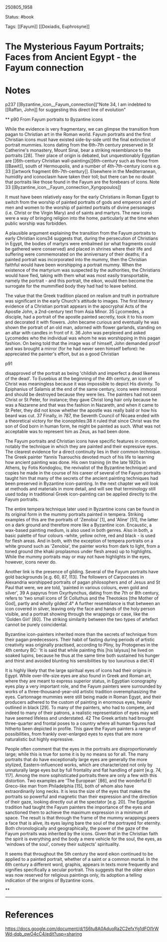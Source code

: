 
250805_1958

Status: #book 

Tags: [[Fayum]] [[Doxiadis, Euphrosyne]]
# The Mysterious Fayum Portraits; Faces from Ancient Egypt - the Fayum connection

# Notes

p237
[[Byzantine_icon__Fayum_connection]]"Note 34, I am indebted to [[Raffan, John]] for suggesting this direct line of evolution"

**
p90
From Fayum portraits to Byzantine icons

  

While the evidence is very fragmentary, we can glimpse the transition from pagan to Christian art in the Roman world. Fayum portraits and the first Christian icons must have existed side-by-side until the final extinction of portrait mummies. Icons dating from the 6th-7th century preserved in St Catherine's monastery, Mount Sinai, bear a striking resemblance to the portraits [28]. Their place of origin is debated, but unquestionably Egyptian are [[6th-century Christian wall-paintings]]6th-century such as those from [[Bawit]], south of Hermoupolis, and a number of 4th-7th-century icons e.g. 33 [[artwork fragment 6th-7th-century]]. Elsewhere in the Mediterranean, humidity and iconoclasm have taken their toll; but there can be no doubt that portraits like those found in the Fayum are the forebears of icons. Note 33
[[Byzantine_icon__Fayum_connection_Xyngopoulos]]
  
It must have been relatively easy for the early Christians in Roman Egypt to switch from the worship of painted portraits of gods and emperors and of men and women to the worship of painted portraits of divine personages (i.e. Christ or the Virgin Mary) and of saints and martyrs. The new icons were a way of bringing religion into the home, particularly at the time when public worship was forbidden.

  

A plausible argument explaining the transition from the Fayum portraits to early Christian icons34 suggests that, during the persecution of Christians in Egypt, the bodies of martyrs were embalmed (or what fragments could be gathered were conserved) and placed in shrines where their life and suffering were commemorated on the anniversary of their deaths; if a painted portrait was incorporated into the mummy, then the Christian faithful would have been worshipping a portrait mummy. When the existence of the martyrium was suspected by the authorities, the Christians would have fled, taking with them what was most easily transportable, namely the portrait - and this portrait, the eikon, would then become the surrogate for the mummified body they had had to leave behind.

  

The value that the Greek tradition placed on realism and truth in portraiture was significant in the early Church's attitude to images. The first literary evidence of a Christian portrait appears in the apocryphal Acts of the Apostle John, a 2nd-century text from Asia Minor. 35 Lycomedes, a disciple, had a portrait of the apostle painted secretly, took it to his room and decorated it with flowers. John became curious and eventually he was shown the portrait of an old man, adorned with flower garlands, standing on an altar with candles in front of it. 36 John was perplexed and asked Lycomedes who the individual was whom he was worshipping in this pagan fashion. On being told that the image was of himself, John demanded proof and was brought a mirror (for he had never seen himself before): he appreciated the painter's effort, but as a good Christian 

  

p91

disapproved of the portrait as being 'childish and imperfect a dead likeness of the dead'. To Eusebius at the beginning of the 4th century, an icon of Christ was meaningless because it was impossible to depict His divinity. To Epiphanius of Salamis at the end of the same century, icons were immoral and should be destroyed because they were lies. The painters had not seen Christ or St Peter, for instance; they gave Christ long hair only because he was a Nazarene and that was the fashion in Nazareth, and when it came to St Peter, they did not know whether the apostle was really bald or how his beard was cut. 37 Finally, in 787, the Seventh Council of Nicaea ended with a theoretical victory for the iconophiles:38 it ruled that since Christ was the son of God born in human form, he might be painted as such. What was not acceptable was to represent him as Zeus, as had been done.

  

The Fayum portraits and Christian icons have specific features in common, notably the technique in which they are painted and their expressive eyes. The clearest evidence for a direct continuity lies in their common technique. The Greek painter Yannis Tsarouchis devoted much of his life to learning how ancient painting was done. His own training (in the late 1920s in Athens, by Fotis Kondoglou, the revivalist of the Byzantine technique) and copies he made in the course of his career of several of the Fayum portraits taught him that many of the secrets of the ancient painting techniques had been preserved in Byzantine icon-painting. In the next chapter we will look at methods and materials in more detail, and will see that terminology still used today in traditional Greek icon-painting can be applied directly to the Fayum portraits.

  

The entire tempera technique later used in Byzantine icons can be found in its original form in the mummy portraits painted in tempera. Striking examples of this are the portraits of 'Zenobia' [1], and 'Aline' [51], the latter on a dark ground and therefore more like a Byzantine icon. Encaustic, a wax-based painting medium, is also used in both genres. Also in both, a basic palette of four colours -white, yellow ochre, red and black - is used for flesh areas. And in both, with the exception of tempera portraits on a white ground such as 'Zenobia', the painter works from dark to light, from a toned ground (the khaki proplasmos under flesh areas) up to highlights. While the mummy portraits may or may not have highlights in the eyes, however, icons never do.

  

Another link is the presence of gilding. Several of the Fayum portraits have gold backgrounds [e.g. 60, 87, 113]. The followers of Carpocrates in Alexandria worshipped portraits of pagan philosophers and of Jesus and St Paul that were, we are told, 'painted in various colours, even gold and silver', 39 A papyrus from Oxyrhynchus, dating from the 7th or 8th century, refers to 'two small icons of St Colluthus and the Theotokos [the Mother of God], partly and wholly gilded'.4° A further resemblance is that between an icon covered in silver, leaving only the face and hands of the holy person visible, and a portrait showing through the wrappings or case, like the 'Golden Girl' [60]. The striking similarity between the two types of artefact cannot be purely coincidental.

  

Byzantine icon-painters inherited more than the secrets of technique from their pagan predecessors. Their habit of fasting during periods of artistic creativity was originally practised, according to Pliny, by Protogenes in the 4th century BC: 'It is said that while painting this [his lalysus] he lived on soaked lupins, because he thus at the same time both sustained his hunger and thirst and avoided blunting his sensibilities by too luxurious a diet.'41

  

It is highly likely that the large spiritual eyes of icons had their origins in Egypt. While over-life-size eyes are also found in Greek and Roman art, where they are meant to express superior status, in Egyptian iconography eyes play a very important role, and the Fayum painters were surrounded by works of a three-thousand-year-old artistic tradition overemphasizing the eyes. Cartonnage mummies were still being made in Roman Egypt, and their producers adhered to the custom of painting in enormous eyes, heavily outlined in black [29]. To many of the painters, who had to compete, and indeed to many of their patrons, a realistic representation of eyes may well have seemed lifeless and understated. 42 The Greek artists had brought three-quarter and frontal poses to a country where all human figures had hitherto been depicted in profile. This gave the Fayum painters a range of possibilities, from frankly over-enlarged eyes to eyes that are more naturalistic but highly expressive.

  

People often comment that the eyes in the portraits are disproportionately large; while this is true for some it is by no means so for all. The many portraits that do have exceptionally large eyes are generally the more stylized, Eastern-influenced works, which are characterized not only by unnaturally large eyes but by full frontality and flat handling of paint [e.g. 74, 117]. Among the more sophisticated portraits there are only a few with this distortion. Two examples are 'The European' [86], and the wonderful El Greco-like man from Philadelphia [15], both of whom also have extraordinarily long necks. It is less the size of the eyes that makes the portraits so powerful and magnetic than their expression and the direction of their gaze, looking directly out at the spectator [e.g. 20]. The Egyptian tradition had taught the Fayum painters the importance of the eyes and sanctioned them to achieve the maximum expression in a minimum of space. The result is that through the frame of the mummy wrappings peers a face that is alive, its eyes laying bare the soul of the portrayed for eternity. Both chronologically and geographically, the power of the gaze of the Fayum portraits was inherited by the icons. Given that in the Christian faith the spirit is everything and the body a mere vehicle for the soul, the eyes, as 'windows of the soul', convey their subjects' spirituality.

  

It seems that throughout the 5th century the word eikon continued to be applied to a painted portrait, whether of a saint or a common mortal. In the 6th century a different word, graphis, appears in texts more frequently and signifies specifically a secular portrait. This suggests that the older eikon was now reserved for religious paintings only, its adoption a telling indication of the origins of Byzantine icons.

  
  
**


---
# References
https://docs.google.com/document/d/1S6tu8A0AduoRa2C2efxYg1dFOl1rWWd-dqb_qwO4cC4/edit?usp=sharing
